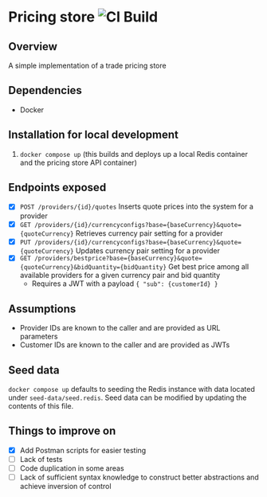 # Pricing store ![CI Build](https://github.com/rexcfnghk/pricing-store/actions/workflows/go.yml/badge.svg)

## Overview

A simple implementation of a trade pricing store

## Dependencies

- Docker

## Installation for local development

1. `docker compose up` (this builds and deploys up a local Redis container and the pricing store API container)

## Endpoints exposed

- [x] `POST /providers/{id}/quotes` Inserts quote prices into the system for a provider
- [x] `GET /providers/{id}/currencyconfigs?base={baseCurrency}&quote={quoteCurrency}` Retrieves currency pair setting for a provider
- [x] `PUT /providers/{id}/currencyconfigs?base={baseCurrency}&quote={quoteCurrency}` Updates currency pair setting for a provider
- [x] `GET /providers/bestprice?base={baseCurrency}&quote={quoteCurrency}&bidQuantity={bidQuantity}` Get best price among all available providers for a given currency pair and bid quantity
  - Requires a JWT with a payload `{ "sub": {customerId} }`

## Assumptions

- Provider IDs are known to the caller and are provided as URL parameters
- Customer IDs are known to the caller and are provided as JWTs

## Seed data

`docker compose up` defaults to seeding the Redis instance with data located under `seed-data/seed.redis`. Seed data can be modified by updating the contents of this file.

## Things to improve on

- [x] Add Postman scripts for easier testing
- [ ] Lack of tests
- [ ] Code duplication in some areas
- [ ] Lack of sufficient syntax knowledge to construct better abstractions and achieve inversion of control
